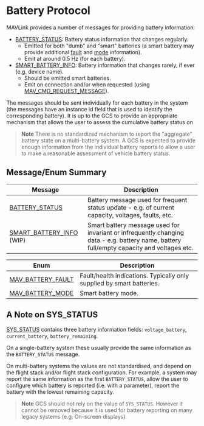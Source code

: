 # Battery Protocol

MAVLink provides a number of messages for providing battery information:
- [BATTERY_STATUS](#BATTERY_STATUS): Battery status information that changes regularly.
  - Emitted for both "dumb" and "smart" batteries (a smart battery may provide additional [fault](#MAV_BATTERY_FAULT) and [mode](MAV_BATTERY_MODE) information).
  - Emit at around 0.5 Hz (for each battery).
- [SMART_BATTERY_INFO](#SMART_BATTERY_INFO): Battery information that changes rarely, if ever (e.g. device name).
  - Should be emitted smart batteries.
  - Emit on connection and/or when requested (using [MAV_CMD_REQUEST_MESSAGE](../messages/common.md#MAV_CMD_REQUEST_MESSAGE)).

The messages should be sent individually for each battery in the system (the messages have an instance id field that is used to identify the corresponding battery).
It is up to the GCS to provide an appropriate mechanism that allows the user to assess the cumulative battery status on 

> **Note** There is no standardized mechanism to report the "aggregate" battery state on a multi-battery system.
  A GCS is expected to provide enough information from the individual battery reports to allow a user to make a reasonable assessment of vehicle battery status.


## Message/Enum Summary

Message | Description
-- | --
<span id="BATTERY_STATUS"></span>[BATTERY_STATUS](../messages/common.md#BATTERY_STATUS) | Battery message used for frequent status update - e.g. of current capacity, voltages, faults, etc.
<span id="SMART_BATTERY_INFO"></span>[SMART_BATTERY_INFO](../messages/common.md#SMART_BATTERY_INFO) (WIP) |  Smart battery message used for invariant or infrequently changing data - e.g. battery name, battery full/empty capacity and voltages etc.


Enum | Description
-- | --
<span id="MAV_BATTERY_FAULT"></span>[MAV_BATTERY_FAULT](../messages/common.md#MAV_BATTERY_FAULT) | Fault/health indications. Typically only supplied by smart batteries.
<span id="MAV_BATTERY_MODE"></span>[MAV_BATTERY_MODE](../messages/common.md#MAV_BATTERY_MODE) | Smart battery mode. 


## A Note on SYS_STATUS

[SYS_STATUS](../messages/common.md#SYS_STATUS) contains three battery information fields: `voltage_battery`, `current_battery`, `battery_remaining`.

On a single-battery system these usually provide the same information as the `BATTERY_STATUS` message.

On multi-battery systems the values are not standardised, and depend on the flight stack and/or flight stack configuration.
For example, a system may report the same information as the first `BATTERY_STATUS`, allow the user to configure which battery is reported (i.e. with a parameter), report the battery with the lowest remaining capacity.

> **Note** GCS should not rely on the value of `SYS_STATUS`.
  However it cannot be removed because it is used for battery reporting on many legacy systems (e.g. On-screen displays).
